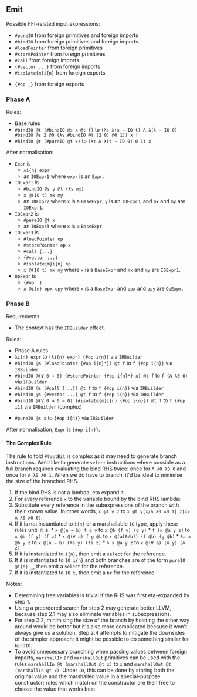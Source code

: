 ## Emit

Possible FFI-related input expressions:

* `#pureIO` from foreign primitives and foreign imports
* `#bindIO` from foreign primitives and foreign imports
* `#loadPointer` from foreign primitives
* `#storePointer` from foreign primitives
* `#call` from foreign imports
* `{#vector ...}` from foreign imports
* `#isolate{m}i{n}` from foreign exports
<!-- * `#testBit` from foreign exports -->
* `{#op _}` from foreign exports

### Phase A

Rules:

* Base rules
* `#bindIO @t (#bindIO @s x @t f)` to `(λs λ(s → IO t) Λ λ(t → IO 0) #bindIO @s 2 @0 (λs #bindIO @t (2 0) @0 1)) x f`
* `#bindIO @t (#pureIO @t x)` to `(λt Λ λ(t → IO 0) 0 1) x`
<!-- * `#bindIO @t x` to `(λt Λ λ(t → IO 0) #bindi{n} 1 @0 (λt {!marshallIn @t} 0 1)) x` if `t` is marshallable -->

After normalisation:

* `Expr` is
  * `λi{n} expr`
  * an `IOExpr1`
  where `expr` is an `Expr`.
* `IOExpr1` is
  * `#bindIO @s y @t (λs mx)`
  * `x @(IO t) mx my`
  * an `IOExpr2`
  where `x` is a `BaseExpr`, `y` is an `IOExpr3`, and `mx` and `my` are `IOExpr1`.
* `IOExpr2` is
  * `#pureIO @t x`
  * an `IOExpr3`
  where `x` is a `BaseExpr`.
* `IOExpr3` is
  * `#loadPointer op`
  * `#storePointer op x`
  * `#call {...}`
  * `{#vector ...}`
  * `#isolate{m}i{n} op`
  <!-- * `#testBit op` -->
  * `x @(IO t) mx my`
  where `x` is a `BaseExpr` and `mx` and `my` are `IOExpr1`.
* `OpExpr` is
  * `{#op _}`
  * `x @i{n} opx opy`
  where `x` is a `BaseExpr` and `opx` and `opy` are `OpExpr`.

### Phase B

Requirements:

* The context has the `IRBuilder` effect.

Rules:

* Phase A rules
* `λi{n} expr` to `(λi{n} expr) {#op i{n}}` via `IRBuilder`
* `#bindIO @s (#loadPointer {#op i{n}*}) @t f` to `f {#op i{n}}` via `IRBuilder`
* `#bindIO @(∀ 0 → 0) (#storePointer {#op i{n}*} x) @t f` to `f (Λ λ0 0)` via `IRBuilder`
* `#bindIO @s (#call {...}) @t f` to `f {#op i{n}}` via `IRBuilder`
* `#bindIO @s {#vector ...} @t f` to `f {#op i{n}}` via `IRBuilder`
* `#bindIO @(∀ 0 → 0 → 0) (#isolate{m}i{n} {#op i{n}}) @t f` to `f {#op i1}` via `IRBuilder` (complex)
<!-- * `#bindIO @(∀ 0 → 0 → 0) (#testBit {#op i1}) @t f` to `f {#op i{n}}` via `IRBuilder` (complex) -->
* `#pureIO @s x` to `{#op i{n}}` via `IRBuilder`

After normalisation, `Expr` is `{#op i{n}}`.

#### The Complex Rule

The rule to fold `#testBit` is complex as it may need to generate branch instructions.
We'd like to generate `select` instructions where possible as a full branch requires evaluating the bind RHS twice: once for `Λ λ0 λ0 0` and once for `Λ λ0 λ0 1`.
When we do have to branch, it'd be ideal to minimise the size of the branched RHS.

1. If the bind RHS is not a lambda, eta expand it.
2. For every reference `x` to the variable bound by the bind RHS lambda:
  1. Substitute every reference in the subexpressions of the branch with their known value. In other words, `x @t y z` to `x @t y[x/Λ λ0 λ0 1] z[x/Λ λ0 λ0 0]`.
  2. If it is not instantiated to `i{n}` or a marshallable `IO` type, apply these rules until it is:
    * `x @(a → b) f g y` to `x @b (f y) (g y)`
    * `f (x @a y z)` to `x @b (f y) (f z)`
    * `x @(∀ a) f g @b` to `x @(a[0/b]) (f @b) (g @b)`
    * `λa x @b y z` to `x @(a → b) (λa y) (λa z)`
    * `Λ x @a y z` to `x @(∀ a) (Λ y) (Λ z)`
  3. If it is instantiated to `i{n}`, then emit a `select` for the reference.
  4. If it is instantiated to `IO i{n}` and both branches are of the form `pureIO @i{n} _`, then emit a `select` for the reference.
  5. If it is instantiated to `IO t`, then emit a `br` for the reference.

Notes:

* Determining free variables is trivial if the RHS was first eta-expanded by step 1.
* Using a preordered search for step 2 may generate better LLVM, because step 2.1 may also eliminate variables in subexpressions.
* For step 2.2, minimising the size of the branch by hoisting the other way around would be better but it's also more complicated because it won't always give us a solution. Step 2.4 attempts to mitigate the downsides of the simpler approach; it might be possible to do something similar for `bindIO`.
* To avoid unnecessary branching when passing values between foreign imports, `marshallIn` and `marshallOut` primitives can be used with the rules `marshallIn @t (marshallOut @t x)` to `x` and `marshallOut @t (marshallIn @t x)`. Under `IO`, this can be done by storing both the original value and the marshalled value in a special-purpose constructor; rules which match on the constructor are then free to choose the value that works best.
